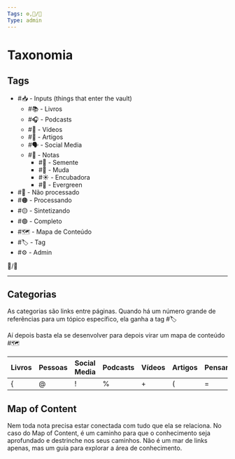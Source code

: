 ```yaml
---
Tags: ⚙️,🐧/🌱
Type: admin
---
```

# Taxonomia

## Tags
- #📥 - Inputs (things that enter the vault)
	- #📚 - Livros
	- #🎧 - Podcasts
	- #🎥 - Vídeos
	- #📰 - Artigos
	- #🗣️ - Social Media
	- #📝 - Notas
		- #🌱 - Semente
		- #🌿 - Muda
		- #☀️ - Encubadora
		- #🌳 - Evergreen
- #🔴 - Não processado
- #🟠 - Processando
- #🟡 - Sintetizando
- #🟢 - Completo
- #🗺️ - Mapa de Conteúdo
- #🏷️ - Tag
- #⚙️ - Admin


🧵/🌱

---
## Categorias
As categorias são links entre páginas. Quando há um número grande de referências para um tópico específico, ela ganha a tag #🏷️ 

Aí depois basta ela se desenvolver para depois virar um mapa de conteúdo #🗺️ 


| Livros | Pessoas | Social Media | Podcasts | Vídeos | Artigos | Pensamentos  |
| ------ | ------- | ------ | -------- | ------ | ------- | ----------- |
|{|@|!|%|+|(|=|


## Map of Content
Nem toda nota precisa estar conectada com tudo que ela se relaciona. No caso do Map of Content, é um caminho para que o conhecimento seja aprofundado e destrinche nos seus caminhos. Não é um mar de links apenas, mas um guia para explorar a área de conhecimento.